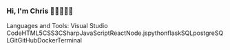 ### Hi, I'm Chris 👋🏿👨🏿‍💻

<!--
**christiankasongo/christiankasongo** is a ✨ _special_ ✨ repository because its `README.md` (this file) appears on your GitHub profile.

Here are some ideas to get you started:

- 🔭 I’m currently working on ... 
- 🌱 I’m currently learning ... Angular
- 👯 I’m looking to collaborate on ...
- 🤔 I’m looking for help with ...
- 💬 Ask me about ...
- 📫 How to reach me: ...
- 😄 Pronouns: ... He/Him
- ⚡ Fun fact: ...
-->
Languages and Tools:
Visual Studio CodeHTML5CSS3CSharpJavaScriptReactNode.jspythonflaskSQLpostgreSQLGitGitHubDockerTerminal

